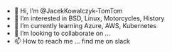 - 👋 Hi, I’m @JacekKowalczyk-TomTom
- 👀 I’m interested in BSD, Linux, Motorcycles, History
- 🌱 I’m currently learning Azure, AWS, Kubernetes
- 💞️ I’m looking to collaborate on ...
- 📫 How to reach me ... find me on slack

<!---
JacekKowalczyk-TomTom/JacekKowalczyk-TomTom is a ✨ special ✨ repository because its `README.md` (this file) appears on your GitHub profile.
You can click the Preview link to take a look at your changes.
--->
